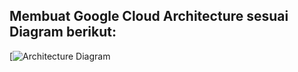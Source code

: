 
## Membuat Google Cloud Architecture sesuai Diagram berikut:

[![Architecture Diagram](https://storage.googleapis.com/valdy-bucket/Architecture%20Diagram.png)